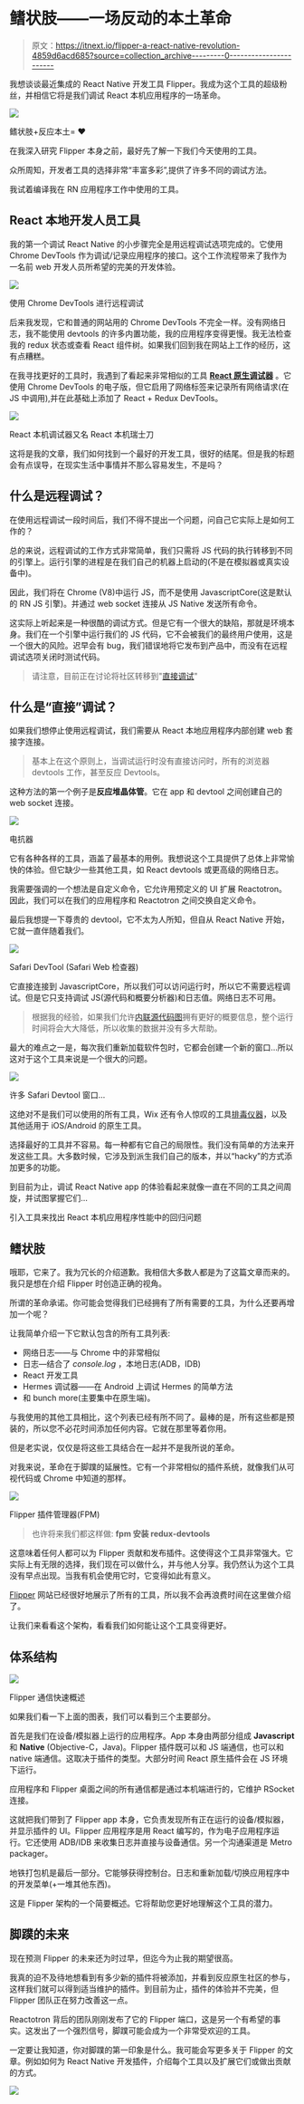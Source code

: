 # 鳍状肢——一场反动的本土革命

> 原文：<https://itnext.io/flipper-a-react-native-revolution-4859d6acd685?source=collection_archive---------0----------------------->

我想谈谈最近集成的 React Native 开发工具 Flipper。我成为这个工具的超级粉丝，并相信它将是我们调试 React 本机应用程序的一场革命。

![](img/edcba7b0feedb9e2ce441d40acdff735.png)

鳍状肢+反应本土= ❤️

在我深入研究 Flipper 本身之前，最好先了解一下我们今天使用的工具。

众所周知，开发者工具的选择非常“丰富多彩”,提供了许多不同的调试方法。

我试着编译我在 RN 应用程序工作中使用的工具。

## React 本地开发人员工具

我的第一个调试 React Native 的小步骤完全是用远程调试选项完成的。它使用 Chrome DevTools 作为调试/记录应用程序的接口。这个工作流程带来了我作为一名前 web 开发人员所希望的完美的开发体验。

![](img/8aa1a971601b6d9c8deedb71c02eee81.png)

使用 Chrome DevTools 进行远程调试

后来我发现，它和普通的网站用的 Chrome DevTools 不完全一样。没有网络日志，我不能使用 devtools 的许多内置功能，我的应用程序变得更慢。我无法检查我的 redux 状态或查看 React 组件树。如果我们回到我在网站上工作的经历，这有点糟糕。

在我寻找更好的工具时，我遇到了看起来非常相似的工具 [**React 原生调试器**](https://github.com/jhen0409/react-native-debugger) 。它使用 Chrome DevTools 的电子版，但它启用了网络标签来记录所有网络请求(在 JS 中调用),并在此基础上添加了 React + Redux DevTools。

![](img/b3d4123d2f2abb77a8ce289b51dd895f.png)

React 本机调试器又名 React 本机瑞士刀

这将是我的文章，我们如何找到一个最好的开发工具，很好的结尾。但是我的标题会有点误导，在现实生活中事情并不那么容易发生，不是吗？

## 什么是远程调试？

在使用远程调试一段时间后，我们不得不提出一个问题，问自己它实际上是如何工作的？

总的来说，远程调试的工作方式非常简单，我们只需将 JS 代码的执行转移到不同的引擎上。运行引擎的进程是在我们自己的机器上启动的(不是在模拟器或真实设备中)。

因此，我们将在 Chrome (V8)中运行 JS，而不是使用 JavascriptCore(这是默认的 RN JS 引擎)。并通过 web socket 连接从 JS Native 发送所有命令。

这实际上听起来是一种很酷的调试方式。但是它有一个很大的缺陷，那就是环境本身。我们在一个引擎中运行我们的 JS 代码，它不会被我们的最终用户使用，这是一个很大的风险。迟早会有 bug，我们错误地将它发布到产品中，而没有在远程调试选项关闭时测试代码。

> 请注意，目前正在讨论将社区转移到"[直接调试](https://github.com/react-native-community/discussions-and-proposals/issues/206)"

## 什么是“直接”调试？

如果我们想停止使用远程调试，我们需要从 React 本地应用程序内部创建 web 套接字连接。

> 基本上在这个原则上，当调试运行时没有直接访问时，所有的浏览器 devtools 工作，甚至反应 Devtools。

这种方法的第一个例子是**反应堆晶体管**。它在 app 和 devtool 之间创建自己的 web socket 连接。

![](img/80be1503b911e0a5b30703a8f6449536.png)

电抗器

它有各种各样的工具，涵盖了最基本的用例。我想说这个工具提供了总体上非常愉快的体验。但它缺少一些其他工具，如 React devtools 或更高级的网络日志。

我需要强调的一个想法是自定义命令，它允许用预定义的 UI 扩展 Reactotron。因此，我们可以在我们的应用程序和 Reactotron 之间交换自定义命令。

最后我想提一下尊贵的 devtool，它不太为人所知，但自从 React Native 开始，它就一直伴随着我们。

![](img/ddb690e99adae37c2c66475a90f6dd54.png)

Safari DevTool (Safari Web 检查器)

它直接连接到 JavascriptCore，所以我们可以访问运行时，所以它不需要远程调试。但是它只支持调试 JS(源代码和概要分析器)和日志值。网络日志不可用。

> 根据我的经验，如果我们允许[内联源代码图](https://blog.nparashuram.com/2019/10/debugging-react-native-ios-apps-with.html)拥有更好的概要信息，整个运行时间将会大大降低，所以收集的数据并没有多大帮助。

最大的难点之一是，每次我们重新加载软件包时，它都会创建一个新的窗口…所以这对于这个工具来说是一个很大的问题。

![](img/306cec04dc0edb3b2ef4de77b5b51a10.png)

许多 Safari Devtool 窗口…

这绝对不是我们可以使用的所有工具，Wix 还有令人惊叹的工具[排毒仪器](https://github.com/wix/DetoxInstruments)，以及其他适用于 iOS/Android 的原生工具。

选择最好的工具并不容易。每一种都有它自己的局限性。我们没有简单的方法来开发这些工具。大多数时候，它涉及到派生我们自己的版本，并以“hacky”的方式添加更多的功能。

到目前为止，调试 React Native app 的体验看起来就像一直在不同的工具之间周旋，并试图掌握它们…

引入工具来找出 React 本机应用程序性能中的回归问题

## 鳍状肢

哦耶，它来了。我为冗长的介绍道歉。我相信大多数人都是为了这篇文章而来的。我只是想在介绍 Flipper 时创造正确的视角。

所谓的革命承诺。你可能会觉得我们已经拥有了所有需要的工具，为什么还要再增加一个呢？

让我简单介绍一下它默认包含的所有工具列表:

*   网络日志——与 Chrome 中的非常相似
*   日志—结合了 *console.log* ，本地日志(ADB，IDB)
*   React 开发工具
*   Hermes 调试器——在 Android 上调试 Hermes 的简单方法
*   和 bunch more(主要集中在原生端)。

与我使用的其他工具相比，这个列表已经有所不同了。最棒的是，所有这些都是预装的，所以您不必花时间添加任何内容。它就在那里等着你用。

但是老实说，仅仅是将这些工具结合在一起并不是我所说的革命。

对我来说，革命在于脚蹼的延展性。它有一个非常相似的插件系统，就像我们从可视代码或 Chrome 中知道的那样。

![](img/1e146e921a28410e0974b5d8f6d73005.png)

Flipper 插件管理器(FPM)

> 也许将来我们都这样做: **fpm 安装 redux-devtools**

这意味着任何人都可以为 Flipper 贡献和发布插件。这使得这个工具非常强大。它实际上有无限的选择，我们现在可以做什么，并与他人分享。我仍然认为这个工具没有早点出现。当我有机会使用它时，它变得如此有意义。

[Flipper](https://fbflipper.com/docs/features/index.html) 网站已经很好地展示了所有的工具，所以我不会再浪费时间在这里做介绍了。

让我们来看看这个架构，看看我们如何能让这个工具变得更好。

## 体系结构

![](img/e9b022166fbca1c7fea1db188f5e49ad.png)

Flipper 通信快速概述

如果我们看一下上面的图表，我们可以看到三个主要部分。

首先是我们在设备/模拟器上运行的应用程序。App 本身由两部分组成 **Javascript** 和 **Native** (Objective-C，Java)。Flipper 插件既可以和 JS 端通信，也可以和 native 端通信。这取决于插件的类型。大部分时间 React 原生插件会在 JS 环境下运行。

应用程序和 Flipper 桌面之间的所有通信都是通过本机端进行的，它维护 RSocket 连接。

这就把我们带到了 Flipper app 本身，它负责发现所有正在运行的设备/模拟器，并显示插件的 UI。Flipper 应用程序是用 React 编写的，作为电子应用程序运行。它还使用 ADB/IDB 来收集日志并直接与设备通信。另一个沟通渠道是 Metro packager。

地铁打包机是最后一部分。它能够获得控制台。日志和重新加载/切换应用程序中的开发菜单(+一堆其他东西)。

这是 Flipper 架构的一个简要概述。它将帮助您更好地理解这个工具的潜力。

## 脚蹼的未来

现在预测 Flipper 的未来还为时过早，但迄今为止我的期望很高。

我真的迫不及待地想看到有多少新的插件将被添加，并看到反应原生社区的参与，这样我们就可以得到适当维护的插件。到目前为止，插件的体验并不完美，但 Flipper 团队正在努力改善这一点。

Reactotron 背后的团队刚刚发布了它的 Flipper 端口，这是另一个有希望的事实。这发出了一个强烈信号，脚蹼可能会成为一个非常受欢迎的工具。

一定要让我知道，你对脚蹼的第一印象是什么。我可能会写更多关于 Flipper 的文章。例如如何为 React Native 开发插件，介绍每个工具以及扩展它们或做出贡献的方式。

![](img/fb29c4b9ca1fc7beb312c370cd85cfad.png)